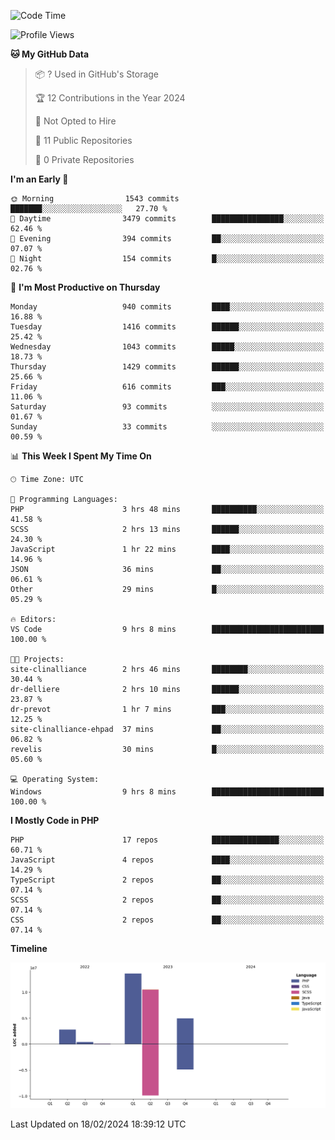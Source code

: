 <!--START_SECTION:waka-->
![Code Time](http://img.shields.io/badge/Code%20Time-1%2C501%20hrs%2021%20mins-blue)

![Profile Views](http://img.shields.io/badge/Profile%20Views-0-blue)

**🐱 My GitHub Data** 

> 📦 ? Used in GitHub's Storage 
 > 
> 🏆 12 Contributions in the Year 2024
 > 
> 🚫 Not Opted to Hire
 > 
> 📜 11 Public Repositories 
 > 
> 🔑 0 Private Repositories 
 > 
**I'm an Early 🐤** 

```text
🌞 Morning                1543 commits        ███████░░░░░░░░░░░░░░░░░░   27.70 % 
🌆 Daytime                3479 commits        ████████████████░░░░░░░░░   62.46 % 
🌃 Evening                394 commits         ██░░░░░░░░░░░░░░░░░░░░░░░   07.07 % 
🌙 Night                  154 commits         █░░░░░░░░░░░░░░░░░░░░░░░░   02.76 % 
```
📅 **I'm Most Productive on Thursday** 

```text
Monday                   940 commits         ████░░░░░░░░░░░░░░░░░░░░░   16.88 % 
Tuesday                  1416 commits        ██████░░░░░░░░░░░░░░░░░░░   25.42 % 
Wednesday                1043 commits        █████░░░░░░░░░░░░░░░░░░░░   18.73 % 
Thursday                 1429 commits        ██████░░░░░░░░░░░░░░░░░░░   25.66 % 
Friday                   616 commits         ███░░░░░░░░░░░░░░░░░░░░░░   11.06 % 
Saturday                 93 commits          ░░░░░░░░░░░░░░░░░░░░░░░░░   01.67 % 
Sunday                   33 commits          ░░░░░░░░░░░░░░░░░░░░░░░░░   00.59 % 
```


📊 **This Week I Spent My Time On** 

```text
🕑︎ Time Zone: UTC

💬 Programming Languages: 
PHP                      3 hrs 48 mins       ██████████░░░░░░░░░░░░░░░   41.58 % 
SCSS                     2 hrs 13 mins       ██████░░░░░░░░░░░░░░░░░░░   24.30 % 
JavaScript               1 hr 22 mins        ████░░░░░░░░░░░░░░░░░░░░░   14.96 % 
JSON                     36 mins             ██░░░░░░░░░░░░░░░░░░░░░░░   06.61 % 
Other                    29 mins             █░░░░░░░░░░░░░░░░░░░░░░░░   05.29 % 

🔥 Editors: 
VS Code                  9 hrs 8 mins        █████████████████████████   100.00 % 

🐱‍💻 Projects: 
site-clinalliance        2 hrs 46 mins       ████████░░░░░░░░░░░░░░░░░   30.44 % 
dr-delliere              2 hrs 10 mins       ██████░░░░░░░░░░░░░░░░░░░   23.87 % 
dr-prevot                1 hr 7 mins         ███░░░░░░░░░░░░░░░░░░░░░░   12.25 % 
site-clinalliance-ehpad  37 mins             ██░░░░░░░░░░░░░░░░░░░░░░░   06.82 % 
revelis                  30 mins             █░░░░░░░░░░░░░░░░░░░░░░░░   05.60 % 

💻 Operating System: 
Windows                  9 hrs 8 mins        █████████████████████████   100.00 % 
```

**I Mostly Code in PHP** 

```text
PHP                      17 repos            ███████████████░░░░░░░░░░   60.71 % 
JavaScript               4 repos             ████░░░░░░░░░░░░░░░░░░░░░   14.29 % 
TypeScript               2 repos             ██░░░░░░░░░░░░░░░░░░░░░░░   07.14 % 
SCSS                     2 repos             ██░░░░░░░░░░░░░░░░░░░░░░░   07.14 % 
CSS                      2 repos             ██░░░░░░░░░░░░░░░░░░░░░░░   07.14 % 
```



**Timeline**

![Lines of Code chart](https://raw.githubusercontent.com/tahar-elgunaoui/tahar-elgunaoui/main/assets/bar_graph.png)


 Last Updated on 18/02/2024 18:39:12 UTC
<!--END_SECTION:waka-->
